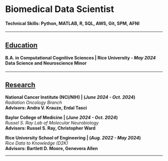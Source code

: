 # Biomedical Data Scientist

#### Technical Skills: Python, MATLAB, R, SQL, AWS, Git, SPM, AFNI

---

## <ins>Education</ins>
#### B.A. in Computational Cognitive Sciences | Rice University - _May 2024_ <br />Data Science and Neuroscience Minor

---

## <ins>Research</ins>
**National Cancer Institute (NCI/NIH) | (_June 2024 - Oct. 2024_)**<br />
*Radiation Oncology Branch*<br />
**Advisors: Andra V. Krauze, Erdal Tasci**

**Baylor College of Medicine | (_June 2024 - Oct. 2024_)**<br />
*Russel S. Ray Lab of Molecular Neurobiology*<br />
**Advisors: Russel S. Ray, Christopher Ward**

**Rice University School of Engineering | (_Aug. 2022 - May 2024_)**<br />
*Rice Data to Knowledge (D2K)*<br />
**Advisors: Bartlett D. Moore, Genevera Allen**

---
